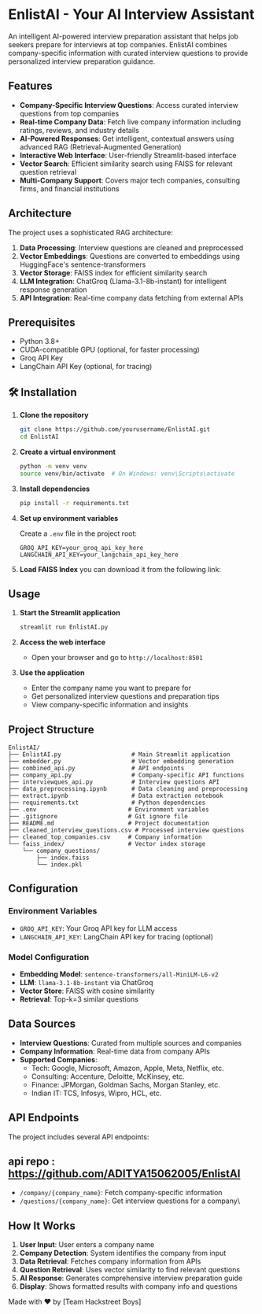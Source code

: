 # EnlistAI - Your AI Interview Assistant 

An intelligent AI-powered interview preparation assistant that helps job seekers prepare for interviews at top companies. EnlistAI combines company-specific information with curated interview questions to provide personalized interview preparation guidance.

##  Features

- **Company-Specific Interview Questions**: Access curated interview questions from top companies
- **Real-time Company Data**: Fetch live company information including ratings, reviews, and industry details
- **AI-Powered Responses**: Get intelligent, contextual answers using advanced RAG (Retrieval-Augmented Generation)
- **Interactive Web Interface**: User-friendly Streamlit-based interface
- **Vector Search**: Efficient similarity search using FAISS for relevant question retrieval
- **Multi-Company Support**: Covers major tech companies, consulting firms, and financial institutions

##  Architecture

The project uses a sophisticated RAG architecture:

1. **Data Processing**: Interview questions are cleaned and preprocessed
2. **Vector Embeddings**: Questions are converted to embeddings using HuggingFace's sentence-transformers
3. **Vector Storage**: FAISS index for efficient similarity search
4. **LLM Integration**: ChatGroq (Llama-3.1-8b-instant) for intelligent response generation
5. **API Integration**: Real-time company data fetching from external APIs

##  Prerequisites

- Python 3.8+
- CUDA-compatible GPU (optional, for faster processing)
- Groq API Key
- LangChain API Key (optional, for tracing)

## 🛠️ Installation

1. **Clone the repository**
   ```bash
   git clone https://github.com/yourusername/EnlistAI.git
   cd EnlistAI
   ```

2. **Create a virtual environment**
   ```bash
   python -m venv venv
   source venv/bin/activate  # On Windows: venv\Scripts\activate
   ```

3. **Install dependencies**
   ```bash
   pip install -r requirements.txt
   ```

4. **Set up environment variables**
   
   Create a `.env` file in the project root:
   ```env
   GROQ_API_KEY=your_groq_api_key_here
   LANGCHAIN_API_KEY=your_langchain_api_key_here
   ```

5. **Load FAISS Index**
   you can download it from the following link:
   

##  Usage

1. **Start the Streamlit application**
   ```bash
   streamlit run EnlistAI.py
   ```

2. **Access the web interface**
   - Open your browser and go to `http://localhost:8501`

3. **Use the application**
   - Enter the company name you want to prepare for
   - Get personalized interview questions and preparation tips
   - View company-specific information and insights

##  Project Structure

```
EnlistAI/
├── EnlistAI.py                    # Main Streamlit application
├── embedder.py                    # Vector embedding generation
├── combined_api.py                # API endpoints
├── company_api.py                 # Company-specific API functions
├── interviewques_api.py           # Interview questions API
├── data_preprocessing.ipynb       # Data cleaning and preprocessing
├── extract.ipynb                  # Data extraction notebook
├── requirements.txt               # Python dependencies
├── .env                          # Environment variables
├── .gitignore                    # Git ignore file
├── README.md                     # Project documentation
├── cleaned_interview_questions.csv # Processed interview questions
├── cleaned_top_companies.csv     # Company information
└── faiss_index/                  # Vector index storage
    └── company_questions/
        ├── index.faiss
        └── index.pkl
```

##  Configuration

### Environment Variables

- `GROQ_API_KEY`: Your Groq API key for LLM access
- `LANGCHAIN_API_KEY`: LangChain API key for tracing (optional)

### Model Configuration

- **Embedding Model**: `sentence-transformers/all-MiniLM-L6-v2`
- **LLM**: `llama-3.1-8b-instant` via ChatGroq
- **Vector Store**: FAISS with cosine similarity
- **Retrieval**: Top-k=3 similar questions

##  Data Sources

- **Interview Questions**: Curated from multiple sources and companies
- **Company Information**: Real-time data from company APIs
- **Supported Companies**: 
  - Tech: Google, Microsoft, Amazon, Apple, Meta, Netflix, etc.
  - Consulting: Accenture, Deloitte, McKinsey, etc.
  - Finance: JPMorgan, Goldman Sachs, Morgan Stanley, etc.
  - Indian IT: TCS, Infosys, Wipro, HCL, etc.

## API Endpoints

The project includes several API endpoints:
## **api repo : https://github.com/ADITYA15062005/EnlistAI**

- `/company/{company_name}`: Fetch company-specific information
- `/questions/{company_name}`: Get interview questions for a company\

##  How It Works

1. **User Input**: User enters a company name
2. **Company Detection**: System identifies the company from input
3. **Data Retrieval**: Fetches company information from APIs
4. **Question Retrieval**: Uses vector similarity to find relevant questions
5. **AI Response**: Generates comprehensive interview preparation guide
6. **Display**: Shows formatted results with company info and questions


Made with ❤️ by [Team Hackstreet Boys]
